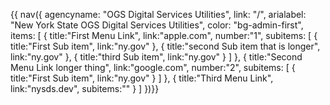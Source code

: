 {{ nav({ 
    agencyname: "OGS Digital Services Utilities",
    link: "/",
    arialabel: "New York State OGS Digital Services Utilities",
    color: "bg-admin-first",
    items: [
      {
        title:"First Menu Link",
        link:"apple.com",
        number:"1",
        subitems: [
          {
            title:"First Sub item",
            link:"ny.gov"
          },
          {
            title:"second Sub item that is longer",
            link:"ny.gov"
          },
          {
            title:"third Sub item",
            link:"ny.gov"
          }
        ]
      },
      {
        title:"Second Menu Link longer thing",
        link:"google.com",
        number:"2",
        subitems: [
          {
            title:"First Sub item",
            link:"ny.gov"
          }
        ]
      },
      {
        title:"Third Menu Link",
        link:"nysds.dev",
        subitems:""
      }
    ]
      })}}